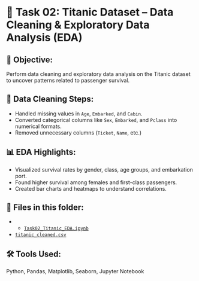 # 🚢 Task 02: Titanic Dataset – Data Cleaning & Exploratory Data Analysis (EDA)

## 📌 Objective:
Perform data cleaning and exploratory data analysis on the Titanic dataset to uncover patterns related to passenger survival.

## 🧹 Data Cleaning Steps:
- Handled missing values in `Age`, `Embarked`, and `Cabin`.
- Converted categorical columns like `Sex`, `Embarked`, and `Pclass` into numerical formats.
- Removed unnecessary columns (`Ticket`, `Name`, etc.)

## 📊 EDA Highlights:
- Visualized survival rates by gender, class, age groups, and embarkation port.
- Found higher survival among females and first-class passengers.
- Created bar charts and heatmaps to understand correlations.

## 📂 Files in this folder:
- - [`Task02_Titanic_EDA.ipynb`](./Task02/Task02_Titanic_EDA.ipynb)
- [`titanic_cleaned.csv`](./Task02/Titanic_cleaned.csv)

## 🛠️ Tools Used:
Python, Pandas, Matplotlib, Seaborn, Jupyter Notebook
